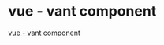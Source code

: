 # vue - vant component
[vue - vant component](https://aiwithcloud.com/2022/09/16/vue___vant_component/)
